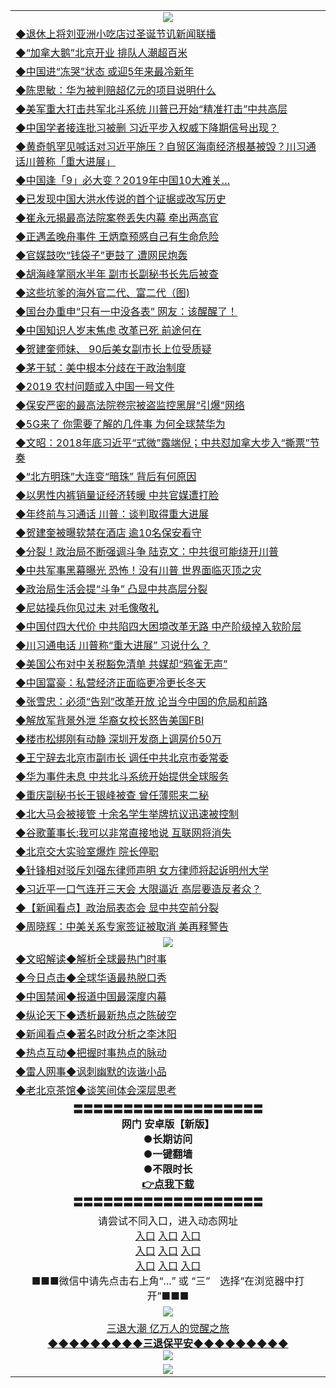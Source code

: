 <table>
  <tr>
    <td align=center><img src="https://github.com/gyhhx/image-upload/blob/master/yaowen.jpg" /></td>
  </tr>
    <tr>
<td align=left>
<a href="https://ctbtfdoocixoa.global.ssl.fastly.net/oo.aspx?name=c1001019&key=ofejcfaxcltk&from=gy">◆退休上将刘亚洲小吃店过圣诞节讥新闻联播</a><br/>
</td>
   </tr>
 <tr>
<td align=left>
<a href="https://ctbtfdoocixoa.global.ssl.fastly.net/oo.aspx?name=c1001081&key=ofejcfaxcltk&from=gy">◆“加拿大鹅”北京开业 排队人潮超百米</a><br/></td>
  </tr>
  <tr>
<td align=left>
<a href="https://ctbtfdoocixoa.global.ssl.fastly.net/oo.aspx?name=c1001060&key=ofejcfaxcltk&from=gy">◆中国进“冻哭”状态 或迎5年来最冷新年</a><br/></td>
 </tr>
  <tr>
<td align=left>
<a href="http://ctbtfdoocixoa.global.ssl.fastly.net/oo.aspx?name=c1001017&key=ofejcfaxcltk&from=gy">◆陈思敏：华为被判赔超亿元的项目说明什么</a><br/></td>
 </tr>
   <tr>
<td align=left>
<a href="http://ctbtfdoocixoa.global.ssl.fastly.net/oo.aspx?name=c1001048&key=ofejcfaxcltk&from=gy">◆美军重大打击共军北斗系统 川普已开始“精准打击”中共高层</a><br/></td>
   </tr> 
  <tr>
<td align=left>
<a href="http://ctbtfdoocixoa.global.ssl.fastly.net/oo.aspx?name=c1001045&key=ofejcfaxcltk&from=gy">◆中国学者接连批习被删 习近平步入权威下降期信号出现？</a><br/></td>
  </tr> 
 <tr>
<td align=left>
<a href="http://ctbtfdoocixoa.global.ssl.fastly.net/oo.aspx?name=c1001034&key=ofejcfaxcltk&from=gy">◆黄奇帆罕见喊话对习近平施压？自贸区海南经济根基被毁？川习通话川普称「重大进展」</a><br/>
</td>
   </tr>
 <tr>
<td align=left>
<a href="http://ctbtfdoocixoa.global.ssl.fastly.net/oo.aspx?name=c1001066&key=ofejcfaxcltk&from=gy">◆中国逢「9」必大变？2019年中国10大难关…</a><br/>
</td>
   </tr>
 <tr>
<td align=left>
<a href="http://ctbtfdoocixoa.global.ssl.fastly.net/oo.aspx?name=c1001047&key=ofejcfaxcltk&from=gy">◆已发现中国大洪水传说的首个证据或改写历史</a><br/></td>
  </tr>
  <tr>
<td align=left>
<a href="http://ctbtfdoocixoa.global.ssl.fastly.net/oo.aspx?name=c1001011&key=ofejcfaxcltk&from=gy">◆崔永元揭最高法院案卷丢失内幕 牵出两高官</a><br/></td>
 </tr>
   <tr>
<td align=left>
<a href="http://ctbtfdoocixoa.global.ssl.fastly.net/oo.aspx?name=c1001111&key=ofejcfaxcltk&from=gy">◆正遇孟晚舟事件 王炳章预感自己有生命危险</a><br/>
</td>
   </tr>
 <tr>
<td align=left>
<a href="http://ctbtfdoocixoa.global.ssl.fastly.net/oo.aspx?name=c1001057&key=ofejcfaxcltk&from=gy">◆官媒鼓吹“钱袋子”更鼓了 遭网民炮轰</a><br/></td>
  </tr>
  <tr>
<td align=left>
<a href="http://ctbtfdoocixoa.global.ssl.fastly.net/oo.aspx?name=c1001027&key=ofejcfaxcltk&from=gy">◆胡海峰掌丽水半年 副市长副秘书长先后被查</a><br/></td>
 </tr>
  <tr>
<td align=left>
<a href="http://ctbtfdoocixoa.global.ssl.fastly.net/oo.aspx?name=c1001013&key=ofejcfaxcltk&from=gy">◆这些坑爹的海外官二代、富二代（图)</a><br/></td>
 </tr>
   <tr>
<td align=left>
<a href="http://ctbtfdoocixoa.global.ssl.fastly.net/oo.aspx?name=c1001038&key=ofejcfaxcltk&from=gy">◆国台办重申“只有一中没各表” 网友：该醒醒了！</a><br/></td>
   </tr> 
  <tr>
<td align=left>
<a href="http://ctbtfdoocixoa.global.ssl.fastly.net/oo.aspx?name=c1001049&key=ofejcfaxcltk&from=gy">◆中国知识人岁末焦虑 改革已死 前途何在</a><br/></td>
  </tr> 
 <tr>
<td align=left>
<a href="http://ctbtfdoocixoa.global.ssl.fastly.net/oo.aspx?name=c1001026&key=ofejcfaxcltk&from=gy">◆贺建奎师妹、 90后美女副市长上位受质疑</a><br/>
</td>
   </tr>
 <tr>
<td align=left>
<a href="http://ctbtfdoocixoa.global.ssl.fastly.net/oo.aspx?name=c1001091&key=ofejcfaxcltk&from=gy">◆茅于轼：美中根本分歧在于政治制度</a><br/>
</td>
   </tr>
 <tr>
<td align=left>
<a href="http://ctbtfdoocixoa.global.ssl.fastly.net/oo.aspx?name=c1001078&key=ofejcfaxcltk&from=gy">◆2019 农村问题或入中国一号文件</a><br/></td>
  </tr>
  <tr>
<td align=left>
<a href="http://ctbtfdoocixoa.global.ssl.fastly.net/oo.aspx?name=c1001104&key=ofejcfaxcltk&from=gy">◆保安严密的最高法院卷宗被盗监控黑屏“引爆”网络</a><br/></td>
 </tr>
   <tr>
<td align=left>
<a href="http://ctbtfdoocixoa.global.ssl.fastly.net/oo.aspx?name=c1001085&key=ofejcfaxcltk&from=gy">◆5G来了 你需要了解的几件事 为何全球禁华为</a><br/>
</td>
   </tr>
 <tr>
<td align=left>
<a href="http://ctbtfdoocixoa.global.ssl.fastly.net/oo.aspx?name=c1001135&key=ofejcfaxcltk&from=gy">◆文昭：2018年底习近平“式微”露端倪；中共怼加拿大步入“撕票”节奏
</a><br/></td>
  </tr>
    <tr>
<td align=left>
<a href="https://ctbtfdoocixoa.global.ssl.fastly.net/oo.aspx?name=c1000913&key=ofejcfaxcltk&from=gy">◆“北方明珠”大连变“暗珠” 背后有何原因</a><br/>
</td>
   </tr>
 <tr>
<td align=left>
<a href="https://ctbtfdoocixoa.global.ssl.fastly.net/oo.aspx?name=c1000909&key=ofejcfaxcltk&from=gy">◆以男性内裤销量证经济转暖 中共官媒遭打脸</a><br/></td>
  </tr>
  <tr>
<td align=left>
<a href="https://ctbtfdoocixoa.global.ssl.fastly.net/oo.aspx?name=c1000906&key=ofejcfaxcltk&from=gy">◆年终前与习通话 川普：谈判取得重大进展</a><br/></td>
 </tr>
  <tr>
<td align=left>
<a href="http://ctbtfdoocixoa.global.ssl.fastly.net/oo.aspx?name=c1000916&key=ofejcfaxcltk&from=gy">◆贺建奎被曝软禁在酒店 逾10名保安看守</a><br/></td>
 </tr>
   <tr>
<td align=left>
<a href="http://ctbtfdoocixoa.global.ssl.fastly.net/oo.aspx?name=c1000885&key=ofejcfaxcltk&from=gy">◆分裂！政治局不断强调斗争 陆克文：中共很可能绕开川普</a><br/></td>
   </tr> 
  <tr>
<td align=left>
<a href="http://ctbtfdoocixoa.global.ssl.fastly.net/oo.aspx?name=c1000886&key=ofejcfaxcltk&from=gy">◆中共军事黑幕曝光 恐怖！没有川普 世界面临灭顶之灾</a><br/></td>
  </tr> 
 <tr>
<td align=left>
<a href="http://ctbtfdoocixoa.global.ssl.fastly.net/oo.aspx?name=c1000738&key=ofejcfaxcltk&from=gy">◆政治局生活会提“斗争” 凸显中共高层分裂</a><br/>
</td>
   </tr>
 <tr>
<td align=left>
<a href="http://ctbtfdoocixoa.global.ssl.fastly.net/oo.aspx?name=c1000877&key=ofejcfaxcltk&from=gy">◆尼姑操兵你见过未 对毛像敬礼</a><br/>
</td>
   </tr>
 <tr>
<td align=left>
<a href="http://ctbtfdoocixoa.global.ssl.fastly.net/oo.aspx?name=c1000887&key=ofejcfaxcltk&from=gy">◆中国付四大代价 中共陷四大困境改革无路 中产阶级掉入软阶层</a><br/></td>
  </tr>
  <tr>
<td align=left>
<a href="http://ctbtfdoocixoa.global.ssl.fastly.net/oo.aspx?name=c1000931&key=ofejcfaxcltk&from=gy">◆川习通电话 川普称“重大进展” 习说什么？</a><br/></td>
 </tr>
   <tr>
<td align=left>
<a href="http://ctbtfdoocixoa.global.ssl.fastly.net/oo.aspx?name=c1000843&key=ofejcfaxcltk&from=gy">◆美国公布对中关税豁免清单 共媒却“鸦雀无声”</a><br/>
</td>
   </tr>
 <tr>
<td align=left>
<a href="http://ctbtfdoocixoa.global.ssl.fastly.net/oo.aspx?name=c1000908&key=ofejcfaxcltk&from=gy">◆中国富豪：私营经济正面临更冷更长冬天</a><br/></td>
  </tr>
  <tr>
<td align=left>
<a href="http://ctbtfdoocixoa.global.ssl.fastly.net/oo.aspx?name=c1000861&key=ofejcfaxcltk&from=gy">◆张雪忠：必须“告别”改革开放 论当今中国的危局和前路</a><br/></td>
 </tr>
  <tr>
<td align=left>
<a href="http://ctbtfdoocixoa.global.ssl.fastly.net/oo.aspx?name=c1000882&key=ofejcfaxcltk&from=gy">◆解放军背景外泄 华裔女校长怒告美国FBI</a><br/></td>
 </tr>
   <tr>
<td align=left>
<a href="http://ctbtfdoocixoa.global.ssl.fastly.net/oo.aspx?name=c1000881&key=ofejcfaxcltk&from=gy">◆楼市松绑刚有动静 深圳开发商上调房价50万</a><br/></td>
   </tr> 
  <tr>
<td align=left>
<a href="http://ctbtfdoocixoa.global.ssl.fastly.net/oo.aspx?name=c1000867&key=ofejcfaxcltk&from=gy">◆王宁辞去北京市副市长 调任中共北京市委常委</a><br/></td>
  </tr> 
 <tr>
<td align=left>
<a href="http://ctbtfdoocixoa.global.ssl.fastly.net/oo.aspx?name=c1000844&key=ofejcfaxcltk&from=gy">◆华为事件未息 中共北斗系统开始提供全球服务</a><br/>
</td>
   </tr>
 <tr>
<td align=left>
<a href="http://ctbtfdoocixoa.global.ssl.fastly.net/oo.aspx?name=c1000907&key=ofejcfaxcltk&from=gy">◆重庆副秘书长王银峰被查 曾任薄熙来二秘</a><br/>
</td>
   </tr>
 <tr>
<td align=left>
<a href="http://ctbtfdoocixoa.global.ssl.fastly.net/oo.aspx?name=c1000870&key=ofejcfaxcltk&from=gy">◆北大马会被接管 十余名学生举牌抗议迅速被控制</a><br/></td>
  </tr>
  <tr>
<td align=left>
<a href="http://ctbtfdoocixoa.global.ssl.fastly.net/oo.aspx?name=c1000940&key=ofejcfaxcltk&from=gy">◆谷歌董事长:我可以非常直接地说 互联网将消失</a><br/></td>
 </tr>
   <tr>
<td align=left>
<a href="http://ctbtfdoocixoa.global.ssl.fastly.net/oo.aspx?name=c1000935&key=ofejcfaxcltk&from=gy">◆北京交大实验室爆炸 院长停职</a><br/>
</td>
   </tr>
 <tr>
<td align=left>
<a href="http://ctbtfdoocixoa.global.ssl.fastly.net/oo.aspx?name=c1000919&key=ofejcfaxcltk&from=gy">◆针锋相对驳斥刘强东律师声明 女方律师将起诉明州大学
</a><br/></td>
  </tr>
    <tr>
<td align=left>
<a href="https://ctbtfdoocixoa.global.ssl.fastly.net/oo.aspx?name=c1000650&key=ofejcfaxcltk&from=gy">◆习近平一口气连开三天会 大限逼近 高层要造反者众？</a><br/>
</td>
   </tr>
 <tr>
<td align=left>
<a href="https://ctbtfdoocixoa.global.ssl.fastly.net/oo.aspx?name=c838308_579_1&key=ofejcfaxcltk&from=gy">◆【新闻看点】政治局表态会 显中共空前分裂</a><br/></td>
  </tr>
  <tr>
<td align=left>
<a href="https://ctbtfdoocixoa.global.ssl.fastly.net/oo.aspx?name=c1000758&key=ofejcfaxcltk&from=gy">◆周晓辉：中美关系专家签证被取消 美再释警告</a><br/></td>
 </tr>
    <tr>
    <td align=center><img src="https://github.com/gyhhx/image-upload/blob/master/shipin.jpg" /></td>
  </tr>
  <tr>
   <td align=left>
<a href="http://ctbtfdoocixoa.global.ssl.fastly.net/oo.aspx?name=c816857&key=ofejcfaxcltk&from=gy&tag=9973110">◆文昭解读◆解析全球最热门时事</a><br/>
    </td>
  </tr>
   <tr>
   <td align=left> 
<a href="http://ctbtfdoocixoa.global.ssl.fastly.net/oo.aspx?name=c816850&key=ofejcfaxcltk&from=gy&tag=9877">◆今日点击◆全球华语最热脱口秀</a><br/>
    </td>
  </tr>
  <tr>
  <td align=left>
<a href="http://ctbtfdoocixoa.global.ssl.fastly.net/oo.aspx?name=c816860&key=ofejcfaxcltk&from=gy&tag=99733110">◆中国禁闻◆报道中国最深度内幕</a><br/>
   </tr>
  <tr>
     <td align=left>
<a href="http://ctbtfdoocixoa.global.ssl.fastly.net/oo.aspx?name=c816855&key=ofejcfaxcltk&from=gy&tag=997110">◆纵论天下◆透析最新热点之陈破空</a><br/>
   </tr>
   <tr>
      <td align=left>
<a href="http://ctbtfdoocixoa.global.ssl.fastly.net/oo.aspx?name=c838308&key=ofejcfaxcltk&from=gy&tag=9973110">◆新闻看点◆著名时政分析之李沐阳</a><br/>
   </tr>
   <tr>
     <td align=left>
<a href="http://ctbtfdoocixoa.global.ssl.fastly.net/oo.aspx?name=c816852&key=ofejcfaxcltk&from=gy&tag=9733110">◆热点互动◆把握时事热点的脉动</a><br/>
   </tr>
   <tr>
      <td align=left>
<a href="http://ctbtfdoocixoa.global.ssl.fastly.net/oo.aspx?name=c816694&key=ofejcfaxcltk&from=gy&tag=93310">◆雷人网事◆讽刺幽默的诙谐小品</a><br/>
   </tr>
   <tr>
    <td align=left>
<a href="http://ctbtfdoocixoa.global.ssl.fastly.net/oo.aspx?name=c816650&key=ofejcfaxcltk&from=gy&tag=9973110">◆老北京茶馆◆谈笑间体会深层思考</a><br/>
   </tr>
   <tr>
    <td align=center>
 <b>〓〓〓〓〓〓〓〓〓〓〓〓〓〓〓〓〓〓〓<br/>网门 安卓版【新版】<br/> ●长期访问<br/> ●一键翻墙<br/>  ●不限时长<br/> 
 <a href="https://share.weiyun.com/5dLahf2">👉<b>点我下载</a><br/>〓〓〓〓〓〓〓〓〓〓〓〓〓〓〓〓〓〓〓<br/>
    </td>
    </tr>
   <tr>
    <td align=center>请尝试不同入口，进入动态网址<br/>
     <a href="https://s3.us-east-2.amazonaws.com/ogateh/show.htm?from=gy">入口</a>
      <a href="https://s3.eu-west-2.amazonaws.com/ogatel/show.htm?from=gy">入口</a>
      <a href="https://s3.amazonaws.com/ogate/show.htm?from=oGateg">入口</a><br/>
      <a href="https://s3.ap-northeast-2.amazonaws.com/ogates/show.htm?from=gy">入口</a>
      <a href="https://s3.eu-central-1.amazonaws.com/ogatef/show.htm?from=gy">入口</a>
      <a href="https://s3.ap-south-1.amazonaws.com/ogatem/show.htm?from=gy">入口</a><br/>
      <a href="https://s3-us-west-1.amazonaws.com/ogaten/show.htm?from=gy">入口</a>
      <a href="https://s3.ca-central-1.amazonaws.com/ogatec/show.htm?from=gy">入口</a>
      <a href="https://s3-ap-northeast-1.amazonaws.com/ogatet/show.htm?from=gy">入口</a><br/>
      ■■■微信中请先点击右上角“...” 或 “三”　选择“在浏览器中打开”■■■<b><br/>
    </td>
  </tr>
  <tr>
    <td align=center><img src="https://github.com/gyhhx/image-upload/blob/master/3.jpg" /> </td>
</tr>
  <tr>  
  <td align=center>
  <a href="http://ctbtfdoocixoa.global.ssl.fastly.net/oo.aspx?name=c894205&key=ofejcfaxcltk&from=gy&tag=9973110">三退大潮 亿万人的觉醒之旅</a><br/>
      <a href="http://ctbtfdoocixoa.global.ssl.fastly.net/oo.aspx?name=ogQuit.aspx&key=ofejcfaxcltk&from=gy"><b>◆◆◆◆◆◆◆◆◆三退保平安◆◆◆◆◆◆◆◆◆<br/></a>
      <img src="https://github.com/gyhhx/image-upload/blob/master/3t.jpg" /><br/>
      </td>
  </tr>
   <tr>
    <td align=center><img src="https://raw.githubusercontent.com/oGate2/Up/master/oGate_640.jpg"/></td>
  </tr>
</table>


